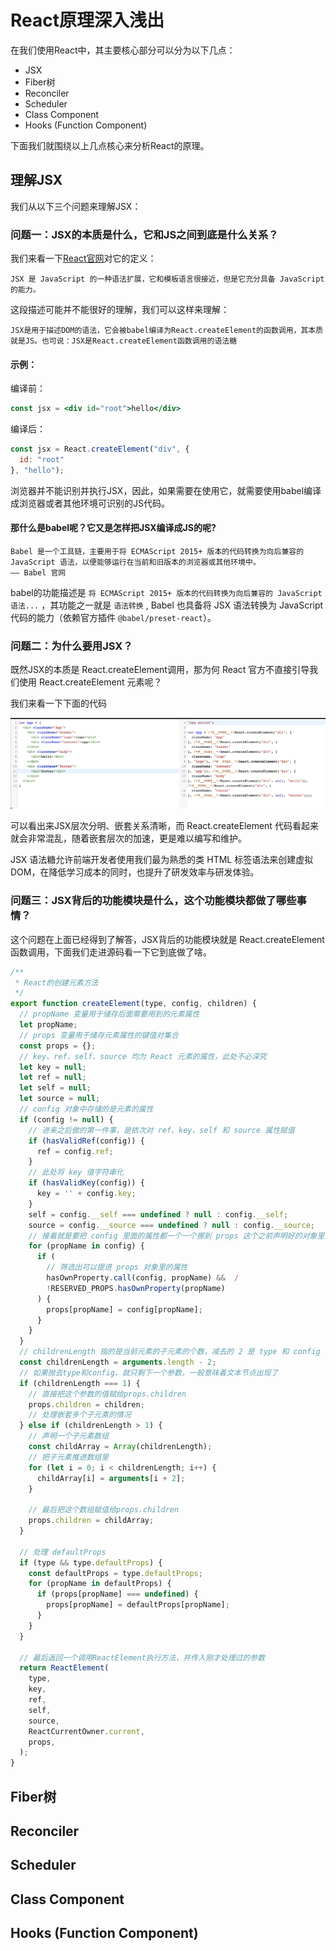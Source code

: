 # React原理深入浅出

在我们使用React中，其主要核心部分可以分为以下几点：

- JSX
- Fiber树
- Reconciler
- Scheduler
- Class Component
- Hooks (Function Component)

下面我们就围绕以上几点核心来分析React的原理。

## 理解JSX

我们从以下三个问题来理解JSX：

### 问题一：JSX的本质是什么，它和JS之间到底是什么关系？

我们来看一下[React官网](https://reactjs.org/docs/glossary.html#jsx)对它的定义：

    JSX 是 JavaScript 的一种语法扩展，它和模板语言很接近，但是它充分具备 JavaScript 的能力。

这段描述可能并不能很好的理解，我们可以这样来理解：

    JSX是用于描述DOM的语法，它会被babel编译为React.createElement的函数调用，其本质就是JS。也可说：JSX是React.createElement函数调用的语法糖

#### 示例：

编译前：

```jsx
const jsx = <div id="root">hello</div>
```

编译后：

```jsx
const jsx = React.createElement("div", {
  id: "root"
}, "hello");
```

浏览器并不能识别并执行JSX，因此，如果需要在使用它，就需要使用babel编译成浏览器或者其他环境可识别的JS代码。

#### 那什么是babel呢？它又是怎样把JSX编译成JS的呢?

```babel
Babel 是一个工具链，主要用于将 ECMAScript 2015+ 版本的代码转换为向后兼容的 JavaScript 语法，以便能够运行在当前和旧版本的浏览器或其他环境中。
—— Babel 官网
```

babel的功能描述是 `将 ECMAScript 2015+ 版本的代码转换为向后兼容的 JavaScript 语法...` ，其功能之一就是 `语法转换` , Babel 也具备将 JSX 语法转换为 JavaScript 代码的能力（依赖官方插件 `@babel/preset-react`）。

### 问题二：为什么要用JSX？

既然JSX的本质是 React.createElement调用，那为何 React 官方不直接引导我们使用 React.createElement 元素呢？

我们来看一下下面的代码

![jsx](image/jsx1.png)

可以看出来JSX层次分明、嵌套关系清晰，而 React.createElement 代码看起来就会非常混乱，随着嵌套层次的加速，更是难以编写和维护。

JSX 语法糖允许前端开发者使用我们最为熟悉的类 HTML 标签语法来创建虚拟 DOM，在降低学习成本的同时，也提升了研发效率与研发体验。

### 问题三：JSX背后的功能模块是什么，这个功能模块都做了哪些事情？

这个问题在上面已经得到了解答，JSX背后的功能模块就是 React.createElement函数调用，下面我们走进源码看一下它到底做了啥。

```js
/**
 * React的创建元素方法
 */
export function createElement(type, config, children) {
  // propName 变量用于储存后面需要用到的元素属性
  let propName; 
  // props 变量用于储存元素属性的键值对集合
  const props = {}; 
  // key、ref、self、source 均为 React 元素的属性，此处不必深究
  let key = null;
  let ref = null; 
  let self = null; 
  let source = null; 
  // config 对象中存储的是元素的属性
  if (config != null) { 
    // 进来之后做的第一件事，是依次对 ref、key、self 和 source 属性赋值
    if (hasValidRef(config)) {
      ref = config.ref;
    }
    // 此处将 key 值字符串化
    if (hasValidKey(config)) {
      key = '' + config.key; 
    }
    self = config.__self === undefined ? null : config.__self;
    source = config.__source === undefined ? null : config.__source;
    // 接着就是要把 config 里面的属性都一个一个挪到 props 这个之前声明好的对象里面
    for (propName in config) {
      if (
        // 筛选出可以提进 props 对象里的属性
        hasOwnProperty.call(config, propName) &&  /
        !RESERVED_PROPS.hasOwnProperty(propName) 
      ) {
        props[propName] = config[propName]; 
      }
    }
  }
  // childrenLength 指的是当前元素的子元素的个数，减去的 2 是 type 和 config 两个参数占用的长度
  const childrenLength = arguments.length - 2; 
  // 如果抛去type和config，就只剩下一个参数，一般意味着文本节点出现了
  if (childrenLength === 1) { 
    // 直接把这个参数的值赋给props.children
    props.children = children; 
    // 处理嵌套多个子元素的情况
  } else if (childrenLength > 1) { 
    // 声明一个子元素数组
    const childArray = Array(childrenLength); 
    // 把子元素推进数组里
    for (let i = 0; i < childrenLength; i++) { 
      childArray[i] = arguments[i + 2];
    }

    // 最后把这个数组赋值给props.children
    props.children = childArray; 
  } 

  // 处理 defaultProps
  if (type && type.defaultProps) {
    const defaultProps = type.defaultProps;
    for (propName in defaultProps) { 
      if (props[propName] === undefined) {
        props[propName] = defaultProps[propName];
      }
    }
  }

  // 最后返回一个调用ReactElement执行方法，并传入刚才处理过的参数
  return ReactElement(
    type,
    key,
    ref,
    self,
    source,
    ReactCurrentOwner.current,
    props,
  );
}
```

## Fiber树

## Reconciler

## Scheduler

## Class Component

## Hooks (Function Component)